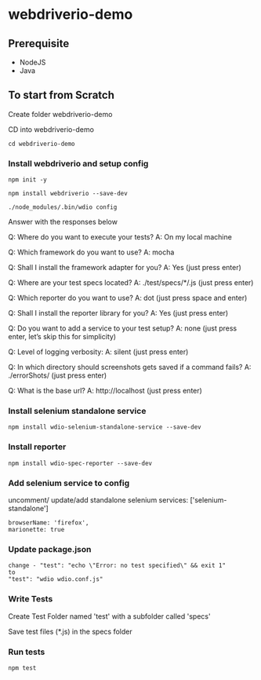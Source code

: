 # webdriverio-demo

## Prerequisite
* NodeJS
* Java

## To start from Scratch
Create folder webdriverio-demo

CD into webdriverio-demo

    cd webdriverio-demo

### Install webdriverio and setup config 

    npm init -y

    npm install webdriverio --save-dev

    ./node_modules/.bin/wdio config

Answer with the responses below

Q: Where do you want to execute your tests?
A: On my local machine

Q: Which framework do you want to use?
A: mocha

Q: Shall I install the framework adapter for you?
A: Yes (just press enter)

Q: Where are your test specs located?
A: ./test/specs/*/.js (just press enter)

Q: Which reporter do you want to use?
A: dot (just press space and enter)

Q: Shall I install the reporter library for you?
A: Yes (just press enter)

Q: Do you want to add a service to your test setup?
A: none (just press enter, let’s skip this for simplicity)

Q: Level of logging verbosity:
A: silent (just press enter)

Q: In which directory should screenshots gets saved if a command fails?
A: ./errorShots/ (just press enter)

Q: What is the base url?
A: http://localhost (just press enter)


### Install selenium standalone service

    npm install wdio-selenium-standalone-service --save-dev

### Install reporter

    npm install wdio-spec-reporter --save-dev 

### Add selenium service to config

uncomment/ update/add standalone selenium
services: ['selenium-standalone']

    browserName: 'firefox',
    marionette: true

### Update package.json 

    change - "test": "echo \"Error: no test specified\" && exit 1"
    to
    "test": "wdio wdio.conf.js"

### Write Tests

Create Test Folder named 'test' with a subfolder called 'specs'

Save test files (*.js) in the specs folder

### Run tests

    npm test



